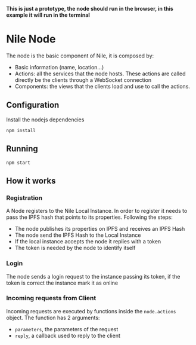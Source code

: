 **This is just a prototype, the node should run in the browser, in this example it will run in the terminal**
# Nile Node
The node is the basic component of Nile, it is composed by:
* Basic information (name, location...)
* Actions: all the services that the node hosts. These actions are called directly be the clients through a WebSocket connection
* Components: the views that the clients load and use to call the actions. 

## Configuration
Install the nodejs dependencies
```
npm install
```

## Running
```
npm start
```

## How it works
### Registration
A Node registers to the Nile Local Instance. In order to register it needs to pass the IPFS hash that points to its properties. Following the steps:
* The node publishes its properties on IPFS and receives an IPFS Hash
* The node send the IPFS Hash to the Local Instance
* If the local instance accepts the node it replies with a token
* The token is needed by the node to identify itself
### Login
The node sends a login request to the instance passing its token, if the token is correct the instance mark it as online
### Incoming requests from Client
Incoming requests are executed by functions inside the ```node.actions``` object. The function has 2 arguments: 
* ```parameters```, the parameters of the request
* ```reply```, a callback used to reply to the client